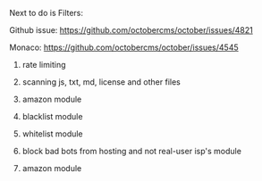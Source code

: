 Next to do is Filters:

Github issue: https://github.com/octobercms/october/issues/4821

Monaco: https://github.com/octobercms/october/issues/4545

1. rate limiting

2. scanning js, txt, md, license and other files

3. amazon module

4. blacklist module

5. whitelist module

6. block bad bots from hosting and not real-user isp's module

7. amazon module
